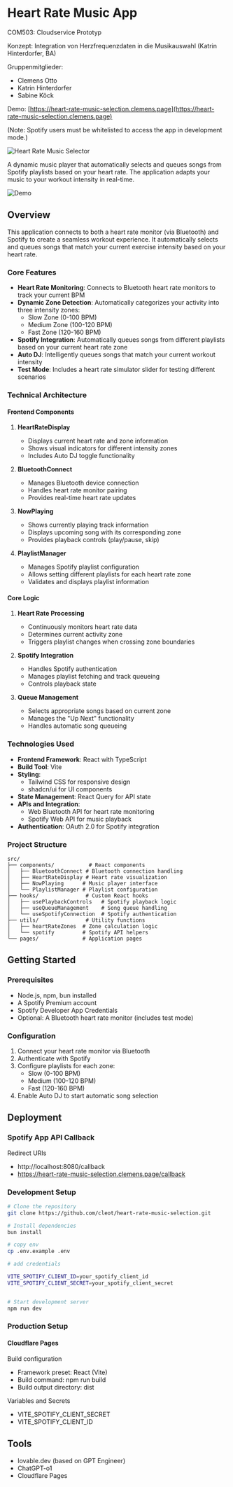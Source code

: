 # Heart Rate Music App

COM503: Cloudservice Prototyp

Konzept: Integration von Herzfrequenzdaten in die Musikauswahl (Katrin Hinterdorfer, BA)

Gruppenmitglieder:

- Clemens Otto
- Katrin Hinterdorfer
- Sabine Köck


Demo: [https://heart-rate-music-selection.clemens.page](https://heart-rate-music-selection.clemens.page)

(Note: Spotify users must be whitelisted to access the app in development mode.)

![Heart Rate Music Selector](preview.png)

A dynamic music player that automatically selects and queues songs from Spotify playlists based on your heart rate. The application adapts your music to your workout intensity in real-time.

![Demo](demo.png)

## Overview

This application connects to both a heart rate monitor (via Bluetooth) and Spotify to create a seamless workout experience. It automatically selects and queues songs that match your current exercise intensity based on your heart rate.

### Core Features

- **Heart Rate Monitoring**: Connects to Bluetooth heart rate monitors to track your current BPM
- **Dynamic Zone Detection**: Automatically categorizes your activity into three intensity zones:
  - Slow Zone (0-100 BPM)
  - Medium Zone (100-120 BPM)
  - Fast Zone (120-160 BPM)
- **Spotify Integration**: Automatically queues songs from different playlists based on your current heart rate zone
- **Auto DJ**: Intelligently queues songs that match your current workout intensity
- **Test Mode**: Includes a heart rate simulator slider for testing different scenarios

### Technical Architecture

#### Frontend Components

1. **HeartRateDisplay**
   - Displays current heart rate and zone information
   - Shows visual indicators for different intensity zones
   - Includes Auto DJ toggle functionality

2. **BluetoothConnect**
   - Manages Bluetooth device connection
   - Handles heart rate monitor pairing
   - Provides real-time heart rate updates

3. **NowPlaying**
   - Shows currently playing track information
   - Displays upcoming song with its corresponding zone
   - Provides playback controls (play/pause, skip)

4. **PlaylistManager**
   - Manages Spotify playlist configuration
   - Allows setting different playlists for each heart rate zone
   - Validates and displays playlist information

#### Core Logic

1. **Heart Rate Processing**
   - Continuously monitors heart rate data
   - Determines current activity zone
   - Triggers playlist changes when crossing zone boundaries

2. **Spotify Integration**
   - Handles Spotify authentication
   - Manages playlist fetching and track queueing
   - Controls playback state

3. **Queue Management**
   - Selects appropriate songs based on current zone
   - Manages the "Up Next" functionality
   - Handles automatic song queueing

### Technologies Used

- **Frontend Framework**: React with TypeScript
- **Build Tool**: Vite
- **Styling**: 
  - Tailwind CSS for responsive design
  - shadcn/ui for UI components
- **State Management**: React Query for API state
- **APIs and Integration**:
  - Web Bluetooth API for heart rate monitoring
  - Spotify Web API for music playback
- **Authentication**: OAuth 2.0 for Spotify integration

### Project Structure

```
src/
├── components/           # React components
│   ├── BluetoothConnect # Bluetooth connection handling
│   ├── HeartRateDisplay # Heart rate visualization
│   ├── NowPlaying      # Music player interface
│   └── PlaylistManager # Playlist configuration
├── hooks/               # Custom React hooks
│   ├── usePlaybackControls   # Spotify playback logic
│   ├── useQueueManagement    # Song queue handling
│   └── useSpotifyConnection  # Spotify authentication
├── utils/               # Utility functions
│   ├── heartRateZones  # Zone calculation logic
│   └── spotify         # Spotify API helpers
└── pages/              # Application pages
```

## Getting Started

### Prerequisites

- Node.js, npm, bun installed
- A Spotify Premium account
- Spotify Developer App Credentials
- Optional: A Bluetooth heart rate monitor (includes test mode)

### Configuration

1. Connect your heart rate monitor via Bluetooth
2. Authenticate with Spotify
3. Configure playlists for each zone:
   - Slow (0-100 BPM)
   - Medium (100-120 BPM)
   - Fast (120-160 BPM)
4. Enable Auto DJ to start automatic song selection

## Deployment

### Spotify App API Callback

Redirect URIs

- http://localhost:8080/callback
- https://heart-rate-music-selection.clemens.page/callback

### Development Setup

```sh
# Clone the repository
git clone https://github.com/cleot/heart-rate-music-selection.git

# Install dependencies
bun install

# copy env
cp .env.example .env

# add credentials

VITE_SPOTIFY_CLIENT_ID=your_spotify_client_id
VITE_SPOTIFY_CLIENT_SECRET=your_spotify_client_secret


# Start development server
npm run dev
```


### Production Setup


#### Cloudflare Pages

Build configuration

- Framework preset: React (Vite)
- Build command: npm run build
- Build output directory: dist

Variables and Secrets

- VITE_SPOTIFY_CLIENT_SECRET
- VITE_SPOTIFY_CLIENT_ID



## Tools

- lovable.dev (based on GPT Engineer)
- ChatGPT-o1
- Cloudflare Pages
